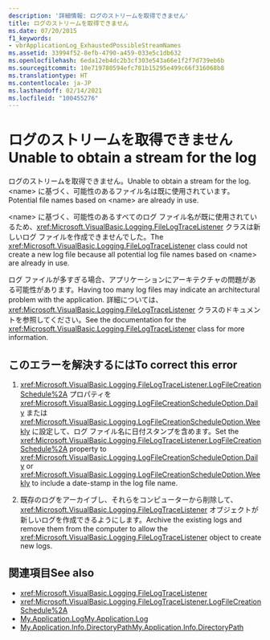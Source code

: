 ```yaml
---
description: '詳細情報: ログのストリームを取得できません'
title: ログのストリームを取得できません
ms.date: 07/20/2015
f1_keywords:
- vbrApplicationLog_ExhaustedPossibleStreamNames
ms.assetid: 33994f52-8efb-4790-a459-033e5c1db632
ms.openlocfilehash: 6eda12eb4dc2b3cf303e543a66e1f2f7d739eb6b
ms.sourcegitcommit: 10e719780594efc781b15295e499c66f316068b8
ms.translationtype: HT
ms.contentlocale: ja-JP
ms.lasthandoff: 02/14/2021
ms.locfileid: "100455276"
---
```

# <a name="unable-to-obtain-a-stream-for-the-log"></a><span data-ttu-id="e8753-103">ログのストリームを取得できません</span><span class="sxs-lookup"><span data-stu-id="e8753-103">Unable to obtain a stream for the log</span></span>

<span data-ttu-id="e8753-104">ログのストリームを取得できません。</span><span class="sxs-lookup"><span data-stu-id="e8753-104">Unable to obtain a stream for the log.</span></span> <span data-ttu-id="e8753-105">\<name> に基づく、可能性のあるファイル名は既に使用されています。</span><span class="sxs-lookup"><span data-stu-id="e8753-105">Potential file names based on \<name> are already in use.</span></span>  
  
 <span data-ttu-id="e8753-106">\<name> に基づく、可能性のあるすべてのログ ファイル名が既に使用されているため、<xref:Microsoft.VisualBasic.Logging.FileLogTraceListener> クラスは新しいログ ファイルを作成できませんでした。</span><span class="sxs-lookup"><span data-stu-id="e8753-106">The <xref:Microsoft.VisualBasic.Logging.FileLogTraceListener> class could not create a new log file because all potential log file names based on \<name> are already in use.</span></span>  
  
 <span data-ttu-id="e8753-107">ログ ファイルが多すぎる場合、アプリケーションにアーキテクチャの問題がある可能性があります。</span><span class="sxs-lookup"><span data-stu-id="e8753-107">Having too many log files may indicate an architectural problem with the application.</span></span> <span data-ttu-id="e8753-108">詳細については、 <xref:Microsoft.VisualBasic.Logging.FileLogTraceListener> クラスのドキュメントを参照してください。</span><span class="sxs-lookup"><span data-stu-id="e8753-108">See the documentation for the <xref:Microsoft.VisualBasic.Logging.FileLogTraceListener> class for more information.</span></span>  
  
## <a name="to-correct-this-error"></a><span data-ttu-id="e8753-109">このエラーを解決するには</span><span class="sxs-lookup"><span data-stu-id="e8753-109">To correct this error</span></span>  
  
1. <span data-ttu-id="e8753-110"><xref:Microsoft.VisualBasic.Logging.FileLogTraceListener.LogFileCreationSchedule%2A> プロパティを <xref:Microsoft.VisualBasic.Logging.LogFileCreationScheduleOption.Daily> または <xref:Microsoft.VisualBasic.Logging.LogFileCreationScheduleOption.Weekly> に設定して、ログ ファイル名に日付スタンプを含めます。</span><span class="sxs-lookup"><span data-stu-id="e8753-110">Set the <xref:Microsoft.VisualBasic.Logging.FileLogTraceListener.LogFileCreationSchedule%2A> property to <xref:Microsoft.VisualBasic.Logging.LogFileCreationScheduleOption.Daily> or <xref:Microsoft.VisualBasic.Logging.LogFileCreationScheduleOption.Weekly> to include a date-stamp in the log file name.</span></span>  
  
2. <span data-ttu-id="e8753-111">既存のログをアーカイブし、それらをコンピューターから削除して、 <xref:Microsoft.VisualBasic.Logging.FileLogTraceListener> オブジェクトが新しいログを作成できるようにします。</span><span class="sxs-lookup"><span data-stu-id="e8753-111">Archive the existing logs and remove them from the computer to allow the <xref:Microsoft.VisualBasic.Logging.FileLogTraceListener> object to create new logs.</span></span>  
  
## <a name="see-also"></a><span data-ttu-id="e8753-112">関連項目</span><span class="sxs-lookup"><span data-stu-id="e8753-112">See also</span></span>

- <xref:Microsoft.VisualBasic.Logging.FileLogTraceListener>
- <xref:Microsoft.VisualBasic.Logging.FileLogTraceListener.LogFileCreationSchedule%2A>
- [<span data-ttu-id="e8753-113">My.Application.Log</span><span class="sxs-lookup"><span data-stu-id="e8753-113">My.Application.Log</span></span>](xref:Microsoft.VisualBasic.ApplicationServices.ApplicationBase.Log)
- [<span data-ttu-id="e8753-114">My.Application.Info.DirectoryPath</span><span class="sxs-lookup"><span data-stu-id="e8753-114">My.Application.Info.DirectoryPath</span></span>](xref:Microsoft.VisualBasic.ApplicationServices.ApplicationBase.Log)
